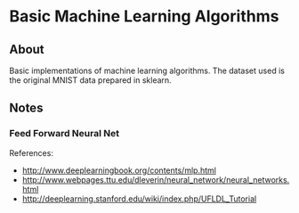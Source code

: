 Basic Machine Learning Algorithms
=================================

About
---------
Basic implementations of machine learning algorithms. The dataset used is the original MNIST data prepared in sklearn.


Notes
-----------

### Feed Forward Neural Net

References:
* http://www.deeplearningbook.org/contents/mlp.html
* http://www.webpages.ttu.edu/dleverin/neural_network/neural_networks.html
* http://deeplearning.stanford.edu/wiki/index.php/UFLDL_Tutorial
